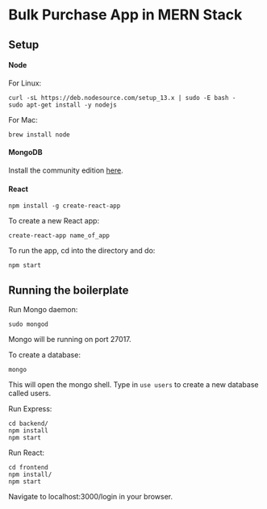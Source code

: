 # Bulk Purchase App in MERN Stack

## Setup

#### Node

For Linux:

```
curl -sL https://deb.nodesource.com/setup_13.x | sudo -E bash -
sudo apt-get install -y nodejs
```

For Mac:

```
brew install node
```

#### MongoDB

Install the community edition [here](https://docs.mongodb.com/manual/installation/#mongodb-community-edition-installation-tutorials).

#### React

```
npm install -g create-react-app
```

To create a new React app:

```
create-react-app name_of_app
```

To run the app, cd into the directory and do:

```
npm start
```

## Running the boilerplate

Run Mongo daemon:

```
sudo mongod
```

Mongo will be running on port 27017.

To create a database:

```
mongo
```

This will open the mongo shell. Type in `use users` to create a new database called users.

Run Express:

```
cd backend/
npm install
npm start
```

Run React:

```
cd frontend
npm install/
npm start
```

Navigate to localhost:3000/login in your browser.

